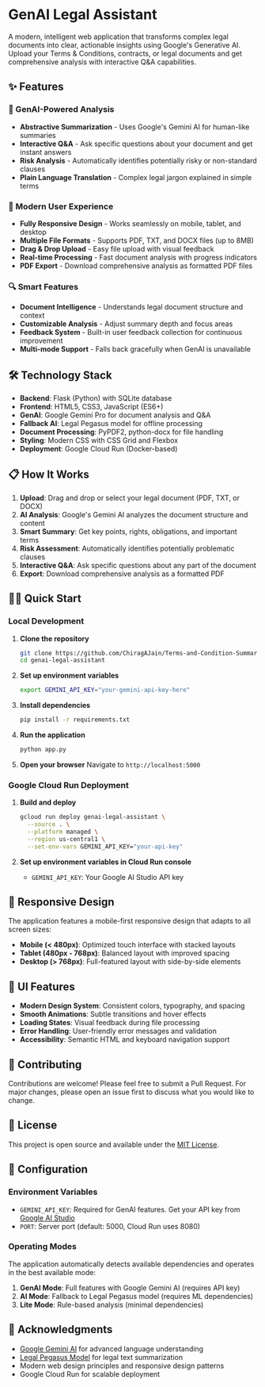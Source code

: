 # GenAI Legal Assistant

A modern, intelligent web application that transforms complex legal documents into clear, actionable insights using Google's Generative AI. Upload your Terms & Conditions, contracts, or legal documents and get comprehensive analysis with interactive Q&A capabilities.

## ✨ Features

### 🧠 GenAI-Powered Analysis
- **Abstractive Summarization** - Uses Google's Gemini AI for human-like summaries
- **Interactive Q&A** - Ask specific questions about your document and get instant answers
- **Risk Analysis** - Automatically identifies potentially risky or non-standard clauses
- **Plain Language Translation** - Complex legal jargon explained in simple terms

### 📱 Modern User Experience
- **Fully Responsive Design** - Works seamlessly on mobile, tablet, and desktop
- **Multiple File Formats** - Supports PDF, TXT, and DOCX files (up to 8MB)
- **Drag & Drop Upload** - Easy file upload with visual feedback
- **Real-time Processing** - Fast document analysis with progress indicators
- **PDF Export** - Download comprehensive analysis as formatted PDF files

### 🔍 Smart Features
- **Document Intelligence** - Understands legal document structure and context
- **Customizable Analysis** - Adjust summary depth and focus areas
- **Feedback System** - Built-in user feedback collection for continuous improvement
- **Multi-mode Support** - Falls back gracefully when GenAI is unavailable

## 🛠️ Technology Stack

- **Backend**: Flask (Python) with SQLite database
- **Frontend**: HTML5, CSS3, JavaScript (ES6+)
- **GenAI**: Google Gemini Pro for document analysis and Q&A
- **Fallback AI**: Legal Pegasus model for offline processing
- **Document Processing**: PyPDF2, python-docx for file handling
- **Styling**: Modern CSS with CSS Grid and Flexbox
- **Deployment**: Google Cloud Run (Docker-based)

## 📋 How It Works

1. **Upload**: Drag and drop or select your legal document (PDF, TXT, or DOCX)
2. **AI Analysis**: Google's Gemini AI analyzes the document structure and content
3. **Smart Summary**: Get key points, rights, obligations, and important terms
4. **Risk Assessment**: Automatically identifies potentially problematic clauses
5. **Interactive Q&A**: Ask specific questions about any part of the document
6. **Export**: Download comprehensive analysis as a formatted PDF

## 🏃‍♂️ Quick Start

### Local Development

1. **Clone the repository**
   ```bash
   git clone https://github.com/ChiragAJain/Terms-and-Condition-Summariser-using-NLP
   cd genai-legal-assistant
   ```

2. **Set up environment variables**
   ```bash
   export GEMINI_API_KEY="your-gemini-api-key-here"
   ```

3. **Install dependencies**
   ```bash
   pip install -r requirements.txt
   ```

4. **Run the application**
   ```bash
   python app.py
   ```

5. **Open your browser**
   Navigate to `http://localhost:5000`

### Google Cloud Run Deployment

1. **Build and deploy**
   ```bash
   gcloud run deploy genai-legal-assistant \
     --source . \
     --platform managed \
     --region us-central1 \
     --set-env-vars GEMINI_API_KEY="your-api-key"
   ```

2. **Set up environment variables in Cloud Run console**
   - `GEMINI_API_KEY`: Your Google AI Studio API key


## 📱 Responsive Design

The application features a mobile-first responsive design that adapts to all screen sizes:

- **Mobile (< 480px)**: Optimized touch interface with stacked layouts
- **Tablet (480px - 768px)**: Balanced layout with improved spacing
- **Desktop (> 768px)**: Full-featured layout with side-by-side elements

## 🎨 UI Features

- **Modern Design System**: Consistent colors, typography, and spacing
- **Smooth Animations**: Subtle transitions and hover effects
- **Loading States**: Visual feedback during file processing
- **Error Handling**: User-friendly error messages and validation
- **Accessibility**: Semantic HTML and keyboard navigation support

## 🤝 Contributing

Contributions are welcome! Please feel free to submit a Pull Request. For major changes, please open an issue first to discuss what you would like to change.

## 📄 License

This project is open source and available under the [MIT License](LICENSE).

## 🔧 Configuration

### Environment Variables

- `GEMINI_API_KEY`: Required for GenAI features. Get your API key from [Google AI Studio](https://makersuite.google.com/app/apikey)
- `PORT`: Server port (default: 5000, Cloud Run uses 8080)

### Operating Modes

The application automatically detects available dependencies and operates in the best available mode:

1. **GenAI Mode**: Full features with Google Gemini AI (requires API key)
2. **AI Mode**: Fallback to Legal Pegasus model (requires ML dependencies)
3. **Lite Mode**: Rule-based analysis (minimal dependencies)

## 🙏 Acknowledgments

- [Google Gemini AI](https://ai.google.dev/) for advanced language understanding
- [Legal Pegasus Model](https://huggingface.co/nsi319/legal-pegasus) for legal text summarization
- Modern web design principles and responsive design patterns
- Google Cloud Run for scalable deployment

